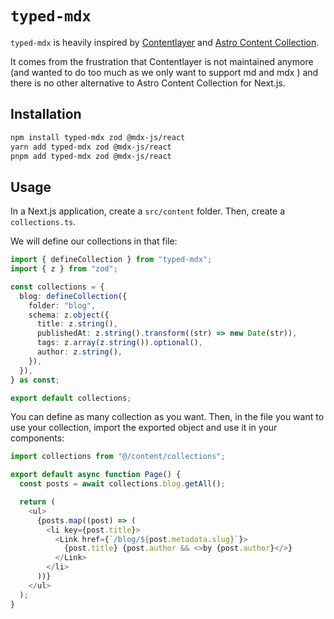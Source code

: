 # `typed-mdx`

`typed-mdx` is heavily inspired by [Contentlayer](https://contentlayer.dev/) and
[Astro Content Collection](https://docs.astro.build/en/guides/content-collections/).

It comes from the frustration that Contentlayer is not maintained anymore (and
wanted to do too much as we only want to support md and mdx ) and there is no
other alternative to Astro Content Collection for Next.js.

## Installation

```bash
npm install typed-mdx zod @mdx-js/react
yarn add typed-mdx zod @mdx-js/react
pnpm add typed-mdx zod @mdx-js/react
```

## Usage

In a Next.js application, create a `src/content` folder. Then, create a
`collections.ts`.

We will define our collections in that file:

```ts
import { defineCollection } from "typed-mdx";
import { z } from "zod";

const collections = {
  blog: defineCollection({
    folder: "blog",
    schema: z.object({
      title: z.string(),
      publishedAt: z.string().transform((str) => new Date(str)),
      tags: z.array(z.string()).optional(),
      author: z.string(),
    }),
  }),
} as const;

export default collections;
```

You can define as many collection as you want. Then, in the file you want to use
your collection, import the exported object and use it in your components:

```ts
import collections from "@/content/collections";

export default async function Page() {
  const posts = await collections.blog.getAll();

  return (
    <ul>
      {posts.map((post) => (
        <li key={post.title}>
          <Link href={`/blog/${post.metadata.slug}`}>
            {post.title} {post.author && <>by {post.author}</>}
          </Link>
        </li>
      ))}
    </ul>
  );
}
```
